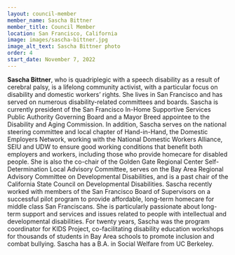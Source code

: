 ```yaml
---
layout: council-member
member_name: Sascha Bittner
member_title: Council Member
location: San Francisco, California
image: images/sascha-bittner.jpg
image_alt_text: Sascha Bittner photo
order: 4
start_date: November 7, 2022
---
```

**Sascha Bittner**, who is quadriplegic with a speech disability as a result of cerebral palsy, is a lifelong community activist, with a particular focus on disability and domestic workers’ rights. She lives in San Francisco and has served on numerous disability-related committees and boards. Sascha is currently president of the San Francisco In-Home Supportive Services Public Authority Governing Board and a Mayor Breed appointee to the Disability and Aging Commission. In addition, Sascha serves on the national steering committee and local chapter of Hand-in-Hand, the Domestic Employers Network, working with the National Domestic Workers Alliance, SEIU and UDW to ensure good working conditions that benefit both employers and workers, including those who provide homecare for disabled people. She is also the co-chair of the Golden Gate Regional Center Self-Determination Local Advisory Committee, serves on the Bay Area Regional Advisory Committee on Developmental Disabilities, and is a past chair of the California State Council on Developmental Disabilities. Sascha recently worked with members of the San Francisco Board of Supervisors on a successful pilot program to provide affordable, long-term homecare for middle class San Franciscans. She is particularly passionate about long-term support and services and issues related to people with intellectual and developmental disabilities. For twenty years, Sascha was the program coordinator for KIDS Project, co-facilitating disability education workshops for thousands of students in Bay Area schools to promote inclusion and combat bullying. Sascha has a B.A. in Social Welfare from UC Berkeley.